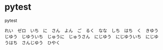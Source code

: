 # pytest
pytest


れい　ゼロ　いち　に　さん　よん　ご　るく　なな　しち　はち　く　きゆう　じゆう　じゆういち　じゅうに　じゅうさん　にじゆう　にじゆういち　にじゆうはち　さんじゆう　ひやく

